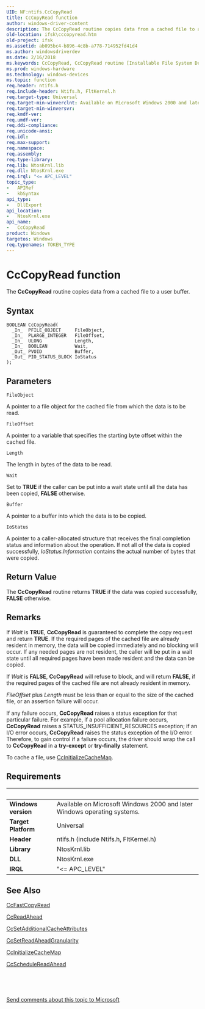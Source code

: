 ```yaml
---
UID: NF:ntifs.CcCopyRead
title: CcCopyRead function
author: windows-driver-content
description: The CcCopyRead routine copies data from a cached file to a user buffer.
old-location: ifsk\cccopyread.htm
old-project: ifsk
ms.assetid: ab095bc4-b896-4c8b-a778-714952fd41d4
ms.author: windowsdriverdev
ms.date: 2/16/2018
ms.keywords: CcCopyRead, CcCopyRead routine [Installable File System Drivers], ccref_76dde6ff-ccd7-4d90-a744-9d2c05624b00.xml, ifsk.cccopyread, ntifs/CcCopyRead
ms.prod: windows-hardware
ms.technology: windows-devices
ms.topic: function
req.header: ntifs.h
req.include-header: Ntifs.h, FltKernel.h
req.target-type: Universal
req.target-min-winverclnt: Available on Microsoft Windows 2000 and later Windows operating systems.
req.target-min-winversvr: 
req.kmdf-ver: 
req.umdf-ver: 
req.ddi-compliance: 
req.unicode-ansi: 
req.idl: 
req.max-support: 
req.namespace: 
req.assembly: 
req.type-library: 
req.lib: NtosKrnl.lib
req.dll: NtosKrnl.exe
req.irql: "<= APC_LEVEL"
topic_type:
-	APIRef
-	kbSyntax
api_type:
-	DllExport
api_location:
-	NtosKrnl.exe
api_name:
-	CcCopyRead
product: Windows
targetos: Windows
req.typenames: TOKEN_TYPE
---
```



# CcCopyRead function
The <b>CcCopyRead</b> routine copies data from a cached file to a user buffer.

## Syntax

````
BOOLEAN CcCopyRead(
  _In_  PFILE_OBJECT     FileObject,
  _In_  PLARGE_INTEGER   FileOffset,
  _In_  ULONG            Length,
  _In_  BOOLEAN          Wait,
  _Out_ PVOID            Buffer,
  _Out_ PIO_STATUS_BLOCK IoStatus
);
````

## Parameters

`FileObject`

A pointer to a file object for the cached file from which the data is to be read.

`FileOffset`

A pointer to a variable that specifies the starting byte offset within the cached file.

`Length`

The length in bytes of the data to be read.

`Wait`

Set to <b>TRUE</b> if the caller can be put into a wait state until all the data has been copied, <b>FALSE</b> otherwise.

`Buffer`

A pointer to a buffer into which the data is to be copied.

`IoStatus`

A pointer to a caller-allocated structure that receives the final completion status and information about the operation. If not all of the data is copied successfully, <i>IoStatus.Information</i> contains the actual number of bytes that were copied.


## Return Value

The <b>CcCopyRead</b> routine returns <b>TRUE</b> if the data was copied successfully, <b>FALSE</b> otherwise.

## Remarks

If <i>Wait</i> is <b>TRUE</b>, <b>CcCopyRead</b> is guaranteed to complete the copy request and return <b>TRUE</b>. If the required pages of the cached file are already resident in memory, the data will be copied immediately and no blocking will occur. If any needed pages are not resident, the caller will be put in a wait state until all required pages have been made resident and the data can be copied.

If <i>Wait</i> is <b>FALSE</b>, <b>CcCopyRead</b> will refuse to block, and will return <b>FALSE</b>, if the required pages of the cached file are not already resident in memory. 

<i>FileOffset</i> plus <i>Length</i> must be less than or equal to the size of the cached file, or an assertion failure will occur.

If any failure occurs, <b>CcCopyRead</b> raises a status exception for that particular failure. For example, if a pool allocation failure occurs, <b>CcCopyRead</b> raises a STATUS_INSUFFICIENT_RESOURCES exception; if an I/O error occurs, <b>CcCopyRead</b> raises the status exception of the I/O error. Therefore, to gain control if a failure occurs, the driver should wrap the call to <b>CcCopyRead</b> in a <b>try-except</b> or <b>try-finally</b> statement.

To cache a file, use <a href="..\ntifs\nf-ntifs-ccinitializecachemap.md">CcInitializeCacheMap</a>.

## Requirements
| &nbsp; | &nbsp; |
| ---- |:---- |
| **Windows version** | Available on Microsoft Windows 2000 and later Windows operating systems.  |
| **Target Platform** | Universal |
| **Header** | ntifs.h (include Ntifs.h, FltKernel.h) |
| **Library** | NtosKrnl.lib |
| **DLL** | NtosKrnl.exe |
| **IRQL** | "<= APC_LEVEL" |

## See Also

<a href="..\ntifs\nf-ntifs-ccfastcopyread.md">CcFastCopyRead</a>



<a href="https://msdn.microsoft.com/library/windows/hardware/ff539191">CcReadAhead</a>



<a href="..\ntifs\nf-ntifs-ccsetadditionalcacheattributes.md">CcSetAdditionalCacheAttributes</a>



<a href="..\ntifs\nf-ntifs-ccsetreadaheadgranularity.md">CcSetReadAheadGranularity</a>



<a href="..\ntifs\nf-ntifs-ccinitializecachemap.md">CcInitializeCacheMap</a>



<a href="..\ntifs\nf-ntifs-ccschedulereadahead.md">CcScheduleReadAhead</a>



 

 

<a href="mailto:wsddocfb@microsoft.com?subject=Documentation%20feedback [ifsk\ifsk]:%20CcCopyRead routine%20 RELEASE:%20(2/16/2018)&amp;body=%0A%0APRIVACY STATEMENT%0A%0AWe use your feedback to improve the documentation. We don't use your email address for any other purpose, and we'll remove your email address from our system after the issue that you're reporting is fixed. While we're working to fix this issue, we might send you an email message to ask for more info. Later, we might also send you an email message to let you know that we've addressed your feedback.%0A%0AFor more info about Microsoft's privacy policy, see http://privacy.microsoft.com/en-us/default.aspx." title="Send comments about this topic to Microsoft">Send comments about this topic to Microsoft</a>
